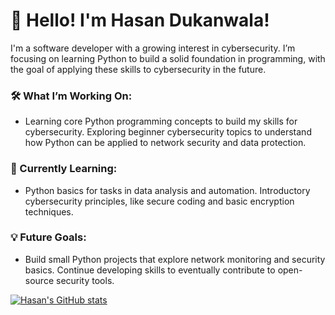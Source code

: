 
# 👋 Hello! I'm Hasan Dukanwala!

I'm a software developer with a growing interest in cybersecurity. I’m focusing on learning Python to build a solid foundation in programming, with the goal of applying these skills to cybersecurity in the future.

### 🛠 What I’m Working On:
- Learning core Python programming concepts to build my skills for cybersecurity.
Exploring beginner cybersecurity topics to understand how Python can be applied to network security and data protection. </br>
### 🌱 Currently Learning:
- Python basics for tasks in data analysis and automation.
Introductory cybersecurity principles, like secure coding and basic encryption techniques.</br>
### 💡 Future Goals:
- Build small Python projects that explore network monitoring and security basics.
Continue developing skills to eventually contribute to open-source security tools.</br>


[![Hasan's GitHub stats](https://github-readme-stats.vercel.app/api?username=HasanDukanwala&show_icons=true&theme=tokyonight)](https://github.com/anuraghazra/github-readme-stats)

<!---
HasanDukanwala/HasanDukanwala is a ✨ special ✨ repository because its `README.md` (this file) appears on your GitHub profile.
You can click the Preview link to take a look at your changes.
--->

